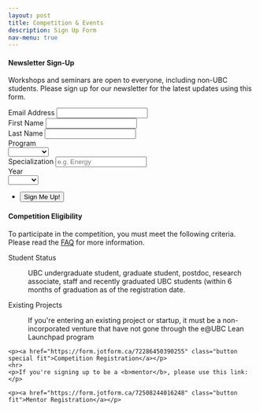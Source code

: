```yaml
---
layout: post
title: Competition & Events
description: Sign Up Form
nav-menu: true
---
```


<div class="row">

<div class="6u 12u$(small)">
    <h4>Newsletter Sign-Up</h4>
    <p>Workshops and seminars are open to everyone, including non-UBC students. Please sign up for our newsletter for the latest updates using this form.</p>
<section>

<form action="//innovationonboard.us16.list-manage.com/subscribe/post?u=c3b28e1c3768da0034cb9df6b&amp;id=d52602a9c6" method="post" id="mc-embedded-subscribe-form" name="mc-embedded-subscribe-form" class="validate" target="_blank" novalidate>
<div class="field">
    <label for="mce-EMAIL" class="col-2 col-form-label">Email Address</label>
    <input type="email" value="" name="EMAIL" class="form-control required email" id="mce-EMAIL">
</div>
<div class="field half first">
    <label for="mce-FNAME" class="col-2 col-form-label">First Name </label>
    <input type="text" value="" name="FNAME" class="form-control" id="mce-FNAME">
</div>
<div class="field half">
    <label for="mce-LNAME" class="col-2 col-form-label">Last Name </label>
    <input type="text" value="" name="LNAME" class="form-control" id="mce-LNAME">
</div>
<div class="field">
    <label for="mce-MMERGE5" class="col-2 col-form-label">Program </label>
    <div class="select-wrapper">
    <select name="MMERGE5" class="" id="mce-MMERGE5">
    <option value=""></option>
    <option value="Bachelors">Bachelors</option>
    <option value="Masters">Masters</option>
    <option value="PhD">PhD</option>
    <option value="Postdoc">Postdoc</option>
    <option value="Staff">Staff</option>
    <option value="Alumnus">Alumnus</option>
    </select>
    </div>
</div>
<div class="field half first">
    <label for="mce-MMERGE3" class="col-2 col-form-label">Specialization </label>
    <input type="text" value="" name="MMERGE3" class="" id="mce-MMERGE3" placeholder="e.g. Energy">
</div>
<div class="field half">
    <label for="mce-MMERGE4" class="col-2 col-form-label">Year </label>
    <div class="select-wrapper">
    <select name="MMERGE4" class="" id="mce-MMERGE4">
    <option value=""></option>
    <option value="Year 1">Year 1</option>
    <option value="Year 2">Year 2</option>
    <option value="Year 3">Year 3</option>
    <option value="Year 4">Year 4</option>
    <option value="Year 5">Year 5</option>
    <option value="Year 6">Year 6</option>
    <option value="N/A">N/A</option>
    </select>
    </div>
</div>      
<div id="mce-responses" class="clear">
    <div class="response" id="mce-error-response" style="display:none"></div>
    <div class="response" id="mce-success-response" style="display:none"></div>
</div>
<ul class="actions">
	<li><input type="submit" value="Sign Me Up!" name="subscribe" id="mc-embedded-subscribe"/></li>
</ul>
<!-- <button type="submit" value="Subscribe" name="subscribe" id="mc-embedded-subscribe" class="btn btn-default">Sign Up!</button> -->
<div style="position: absolute; left: -5000px;" aria-hidden="true"><input type="text" name="b_c3b28e1c3768da0034cb9df6b_d52602a9c6" tabindex="-1" value=""></div>
</form>
</section>
</div>

<div class="6u 12u$(small)">
    <h4>Competition Eligibility</h4>
    <p>To participate in the competition, you must meet the following criteria. Please read the <a href="{{ '/2017/10/04/faq.html ' | prepend: site.baseurl | prepend: site.url }}" class="link">FAQ</a> for more information.</p>
    <dl>
        <dt>Student Status</dt>
        <dd>
            <p>UBC undergraduate student, graduate student, postdoc, research associate, staff and recently graduated UBC students (within 6 months of graduation as of the registration date.</p>
        </dd>
        <dt>Existing Projects</dt>
        <dd>
            <p>If you're entering an existing project or startup, it must be a non-incorporated venture that have not gone through the e@UBC Lean Launchpad program</p>
        </dd>
    </dl>

    <p><a href="https://form.jotform.ca/72286450390255" class="button special fit">Competition Registration</a></p>
    <hr>
    <p>If you're signing up to be a <b>mentor</b>, please use this link:</p>

    <p><a href="https://form.jotform.ca/72508244016248" class="button fit">Mentor Registration</a></p>

</div>

</div>